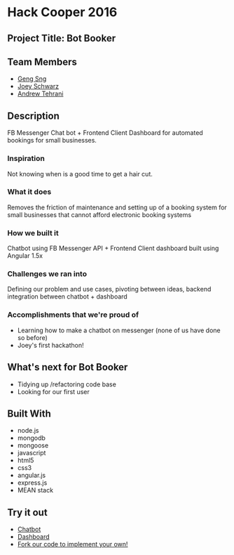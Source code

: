 # Hack Cooper 2016 

## Project Title: Bot Booker

## Team Members

* [Geng Sng](https://github.com/snggeng)
* [Joey Schwarz](https://github.com/jrschwarz)
* [Andrew Tehrani](https://github.com/atehrani21)

## Description

FB Messenger Chat bot + Frontend Client Dashboard for automated bookings for small businesses.

### Inspiration
Not knowing when is a good time to get a hair cut.

### What it does
Removes the friction of maintenance and setting up of a booking system for small businesses that cannot afford electronic booking systems

### How we built it
Chatbot using FB Messenger API + Frontend Client dashboard built using Angular 1.5x

### Challenges we ran into
Defining our problem and use cases, pivoting between ideas, backend integration between chatbot + dashboard

### Accomplishments that we're proud of
* Learning how to make a chatbot on messenger (none of us have done so before)
* Joey's first hackathon!

## What's next for Bot Booker
* Tidying up /refactoring code base
* Looking for our first user

## Built With
* node.js
* mongodb
* mongoose
* javascript
* html5
* css3
* angular.js
* express.js
* MEAN stack

## Try it out
 * [Chatbot](https://www.messenger.com/t/170765090035348)
 * [Dashboard](botbooker.herokuapp.com)
 * [Fork our code to implement your own!](https://github.com/jrschwarz/hackcooper2016)
